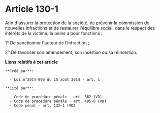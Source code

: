 # Article 130-1

Afin d'assurer la protection de la société, de prévenir la commission de nouvelles infractions et de restaurer l'équilibre
social, dans le respect des intérêts de la victime, la peine a pour fonctions : 

1° De sanctionner l'auteur de l'infraction ; 

2° De favoriser son amendement, son insertion ou sa réinsertion.

**Liens relatifs à cet article**

	**Créé par**:

	  - Loi n°2014-896 du 15 août 2014 - art. 1

	**Cité par**:

	  - Code de procédure pénale - art. 362 (VD)
	  - Code de procédure pénale - art. 495-8 (VD)
	  - Code pénal - art. 132-1 (VD)
